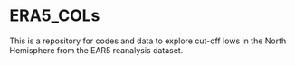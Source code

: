 # ERA5_COLs
This is a repository for codes and data to explore cut-off lows in the North Hemisphere from the EAR5 reanalysis dataset.
